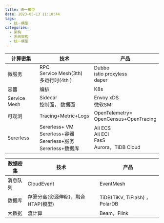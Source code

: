 ```yaml
---
title: 统一模型
date: 2023-05-13 11:10:44
tags:
  - 统一模型
categories:
  - 架构    
  - 系统架构
  - 统一模型
---
```


<p></p>
<!-- more -->



| 计算密集     | 技术                                                         | 产品                                                     |
| ------------ | ------------------------------------------------------------ | -------------------------------------------------------- |
| 微服务       | RPC<br/>Service Mesh(3th)<br>多运行时(4th )                  | Dubbo<br/>istio proxyless<br/>daper                      |
| 容器         | 编排                                                         | K8s                                                      |
| Service Mesh | Sidecar <br/>控制面， 数据面                                 | Envoy xDS <br/>微软SMI                                   |
| 可观测       | Tracing+Metric+Logs                                          | OpenTelemetry=<br>OpenCensus+OpenTracing                 |
| Sererless    | Sererless+ VM<br/>Sererless+容器<br/>Sererless+服务<br/>Sererless+数据库<br/> | Ali ECS<br/>Ali ECI<br/>FasS<br/>Aurora，TiDB Cloud<br/> |





| 数据密集 | 技术                               | 产品                          |
| -------- | ---------------------------------- | ----------------------------- |
| 消息队列 | CloudEvent                         | EventMesh                     |
| 数据库   | 存算分离(资源伸缩)，融合HTAP(模型) | TiDB(TiKV, TiFlash) ，PolarDB |
| 大数据   | 流计算                             | Beam，Flink                   |

